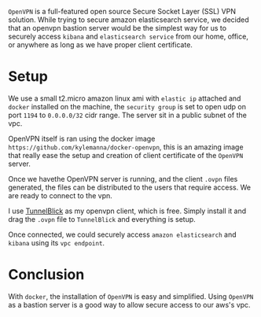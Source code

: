 `OpenVPN` is a full-featured open source Secure Socket Layer (SSL) VPN solution. While trying to secure amazon elasticsearch service, we decided that an openvpn bastion server would be the simplest way for us to securely access `kibana` and `elasticsearch service` from our home, office, or anywhere as long as we have proper client certificate.

# Setup
We use a small t2.micro amazon linux ami with `elastic ip` attached and `docker` installed on the machine, the `security group` is set to open udp on port `1194` to `0.0.0.0/32` cidr range. The server sit in a public subnet of the vpc.

OpenVPN itself is ran using the docker image `https://github.com/kylemanna/docker-openvpn`, this is an amazing image that really ease the setup and creation of client certificate of the `OpenVPN` server. 

Once we havethe OpenVPN server is running, and the client `.ovpn` files generated, the files can be distributed to the users that require access. We are ready to connect to the vpn.

I use [TunnelBlick](https://tunnelblick.net) as my openvpn client, which is free. Simply install it and drag the `.ovpn` file to `TunnelBlick` and everything is setup.

Once connected, we could securely access `amazon elasticsearch` and `kibana` using its `vpc endpoint`.

# Conclusion
With `docker`, the installation of `OpenVPN` is easy and simplified. Using `OpenVPN` as a bastion server is a good way to allow secure access to our aws's vpc.